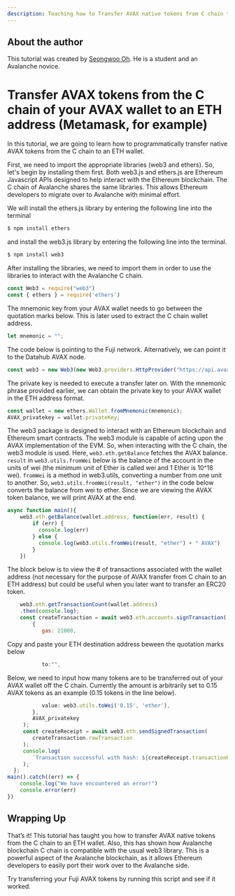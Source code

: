 ```yaml
---
description: Teaching how to Transfer AVAX native tokens from C chain to ETH address
---
```


## About the author

This tutorial was created by [Seongwoo Oh](https://github.com/blackwidoq). He is a student and an Avalanche novice.

# Transfer AVAX tokens from the C chain of your AVAX wallet to an ETH address \(Metamask, for example\)

In this tutorial, we are going to learn how to programmatically transfer native AVAX tokens from the C chain to an ETH wallet.

First, we need to import the appropriate libraries \(web3 and ethers\). So, let's begin by installing them first. Both web3.js and ethers.js are Ethereum Javascript APIs designed to help interact with the Ethereum blockchain. The C chain of Avalanche shares the same libraries. This allows Ethereum developers to migrate over to Avalanche with minimal effort.

We will install the ethers.js library by entering the following line into the terminal
```bash
$ npm install ethers
```

and install the web3.js library by entering the following line into the terminal.
```bash
$ npm install web3
```

After installing the libraries, we need to import them in order to use the libraries to interact with the Avalanche C chain.

```javascript
const Web3 = require("web3")
const { ethers } = require('ethers')
```

The mnemonic key from your AVAX wallet needs to go between the quotation marks below. This is later used to extract the C chain wallet address.

```javascript
let mnemonic = "";
```

The code below is pointing to the Fuji network. Alternatively, we can point it to the Datahub AVAX node.

```javascript
const web3 = new Web3(new Web3.providers.HttpProvider("https://api.avax-test.network/ext/bc/C/rpc"))
```

The private key is needed to execute a transfer later on. With the mnemonic phrase provided earlier, we can obtain the private key to your AVAX wallet in the ETH address format.

```javascript
const wallet = new ethers.Wallet.fromMnemonic(mnemonic);
AVAX_privatekey = wallet.privateKey;
```

The web3 package is designed to interact with an Ethereum blockchain and Ethereum smart contracts. The web3 module is capable of acting upon the AVAX implementation of the EVM. So, when interacting with the C chain, the web3 module is used. Here, `web3.eth.getBalance` fetches the AVAX balance. `result` in `web3.utils.fromWei` below is the balance of the account in the units of wei \(the minimum unit of Ether is called wei and 1 Ether is 10^18 wei\). `fromWei` is a method in web3.utils, converting a number from one unit to another. So, `web3.utils.fromWei(result, "ether")` in the code below converts the balance from wei to ether. Since we are viewing the AVAX token balance, we will print AVAX at the end.

```javascript
async function main(){
    web3.eth.getBalance(wallet.address, function(err, result) {    
        if (err) {
          console.log(err)
        } else {
          console.log(web3.utils.fromWei(result, "ether") + " AVAX")
        }
    })
```

The block below is to view the \# of transactions associated with the wallet address \(not necessary for the purpose of AVAX transfer from C chain to an ETH address\) but could be useful when you later want to transfer an ERC20 token.

```javascript
    web3.eth.getTransactionCount(wallet.address)       
    .then(console.log);                                               
    const createTransaction = await web3.eth.accounts.signTransaction(           
        {
           gas: 21000,
```

Copy and paste your ETH destination address beween the quotation marks below

```javascript
           to:"",
```

Below, we need to input how many tokens are to be transferred out of your AVAX wallet off the C chain. Currently the amount is arbitrarily set to 0.15 AVAX tokens as an example \(0.15 tokens in the line below\).

```javascript
           value: web3.utils.toWei('0.15', 'ether'),     
        },
        AVAX_privatekey                                 
     );
     const createReceipt = await web3.eth.sendSignedTransaction(
        createTransaction.rawTransaction
     );
     console.log(
        `Transaction successful with hash: ${createReceipt.transactionHash}`
     );
  };
main().catch((err) => {
    console.log("We have encountered an error!")
    console.error(err)
})
```

## Wrapping Up

That’s it! This tutorial has taught you how to transfer AVAX native tokens from the C chain to an ETH wallet. Also, this has shown how Avalanche blockchain C chain is compatible with the usual web3 library. This is a powerful aspect of the Avalanche blockchain, as it allows Ethereum developers to easily port their work over to the Avalanche side.

Try transferring your Fuji AVAX tokens by running this script and see if it worked.

